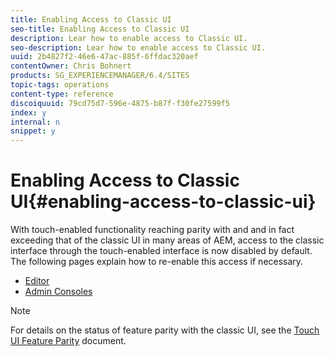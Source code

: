 ```yaml
---
title: Enabling Access to Classic UI
seo-title: Enabling Access to Classic UI
description: Lear how to enable access to Classic UI.
seo-description: Lear how to enable access to Classic UI.
uuid: 2b4827f2-46e6-47ac-885f-6ffdac320aef
contentOwner: Chris Bohnert
products: SG_EXPERIENCEMANAGER/6.4/SITES
topic-tags: operations
content-type: reference
discoiquuid: 79cd75d7-596e-4875-b87f-f30fe27599f5
index: y
internal: n
snippet: y
---
```


# Enabling Access to Classic UI{#enabling-access-to-classic-ui}

With touch-enabled functionality reaching parity with and and in fact exceeding that of the classic UI in many areas of AEM, access to the classic interface through the touch-enabled interface is now disabled by default. The following pages explain how to re-enable this access if necessary.

* [Editor](../../../sites/administering/using/enable-classic-ui-editor.md)
* [Admin Consoles](../../../sites/administering/using/enable-classic-ui-admin.md)

>[!NOTE]
>
>For details on the status of feature parity with the classic UI, see the [Touch UI Feature Parity](../../../release-notes/touch-ui-features-status.md) document.


